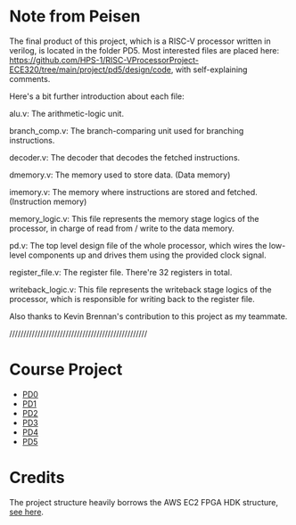 # Note from Peisen

The final product of this project, which is a RISC-V processor written in verilog, is located in the folder PD5. Most interested files are placed here: https://github.com/HPS-1/RISC-VProcessorProject-ECE320/tree/main/project/pd5/design/code, with self-explaining comments.

Here's a bit further introduction about each file:

alu.v: The arithmetic-logic unit.

branch_comp.v: The branch-comparing unit used for branching instructions.

decoder.v: The decoder that decodes the fetched instructions.

dmemory.v: The memory used to store data. (Data memory)

imemory.v: The memory where instructions are stored and fetched. (Instruction memory)

memory_logic.v: This file represents the memory stage logics of the processor, in charge of read from / write to the data memory.

pd.v: The top level design file of the whole processor, which wires the low-level components up and drives them using the provided clock signal.

register_file.v: The register file. There're 32 registers in total.


writeback_logic.v: This file represents the writeback stage logics of the processor, which is responsible for writing back to the register file.

Also thanks to Kevin Brennan's contribution to this project as my teammate.

/////////////////////////////////////////////////

# Course Project

- [PD0](project/pd0/docs/README.md)
- [PD1](project/pd1/docs/README.md)
- [PD2](project/pd2/docs/README.md)
- [PD3](project/pd3/docs/README.md)
- [PD4](project/pd4/docs/README.md)
- [PD5](project/pd5/docs/README.md)


# Credits

The project structure heavily borrows the AWS EC2 FPGA HDK structure, [see here](https://github.com/aws/aws-fpga).

